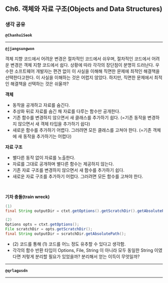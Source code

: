 ## **Ch6. 객체와 자료 구조(Objects and Data Structures)**

### **생각 공유**

**`@ChanhuiSeok`**

---

**`@jjangsungwon`** 

객체 지향 코드에서 어려운 변경은 절차적인 코드에서 쉬우며, 절차적인 코드에서 어려운 변경은 객체 지향 코드에서 쉽다. 상황에 따라 각각의 장단점이 분명히 드러난다. 우수한 소프트웨어 개발자는 편견 없이 이 사실을 이해해 직면한 문제에 최적인 해결책을 선택한다고한다. 이 사실을 이해하는 것은 어렵지 않았다. 하지만, 직면한 문제에서 최적인 해결책을 선택하는 것은 쉬울까?

**객체**
- 동작을 공개하고 자료를 숨긴다.
- 추상화 뒤로 자료를 숨긴 채 자료를 다루는 함수만 공개한다.
- 기존 함수를 변경하지 않으면서 새 클래스를 추가하기 쉽다. (=기존 동작을 변경하지 않으면서 새 객체 타입을 추가하기 쉽다)
- 새로운 함수를 추가하기 어렵다. 그러려면 모든 클래스를 고쳐야 한다. (=기존 객체에 새 동작을 추가하기는 어렵다)


**자료 구조**
- 별다른 동작 없이 자료를 노출한다.
- 자료를 그대로 공개하며 별다른 함수는 제공하지 않는다.
- 기존 자료 구조를 변경하지 않으면서 새 함수를 추가하기 쉽다.
- 새로운 자료 구조를 추가하기 어렵다. 그러려면 모든 함수를 고쳐야 한다.
<br>

**기차 충돌(train wreck)**
```java
(1)
final String outputDir = ctxt.getOptions().getScratchDir().getAbsolutePath();

(2)
Options opts = ctxt.getOptions();
File scratchDir = opts.getScratchDir();
final String outputDir = scratchDir.getAbsolutePath();
```
- (2) 코드를 통해 (1) 코드를 어느 정도 유추할 수 있다고 생각함. 
- 각각의 함수 반환 타입이 Options, File, String 이 아니라 모두 동일한 String 이였다면 저렇게 분리할 필요가 있었을까? 분리해서 얻는 이득이 무엇일까? 

---

**`@qrlagusdn`** 

---

